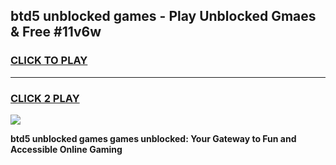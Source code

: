 
## btd5 unblocked games - Play Unblocked Gmaes & Free #11v6w
<h3>
<a href="https://news.freeplayer.one?title=btd5_unblocked_games&ref=26F">CLICK TO PLAY</a></h3>
<hr>

<h3>
<a href="https://news.freeplayer.one?title=btd5_unblocked_games&ref=26F">CLICK 2 PLAY</a>
  
</h3>

<a href="https://news.freeplayer.one?title=btd5_unblocked_games&ref=26F/"><img src="https://clearcache.store/games.png"></a>


**btd5 unblocked games games unblocked: Your Gateway to Fun and Accessible Online Gaming**
